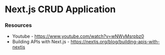 # Next.js CRUD Application

### Resources

- Youtube - https://www.youtube.com/watch?v=wNWyMsrpbz0
- Building APIs with Next.js - https://nextjs.org/blog/building-apis-with-nextjs
